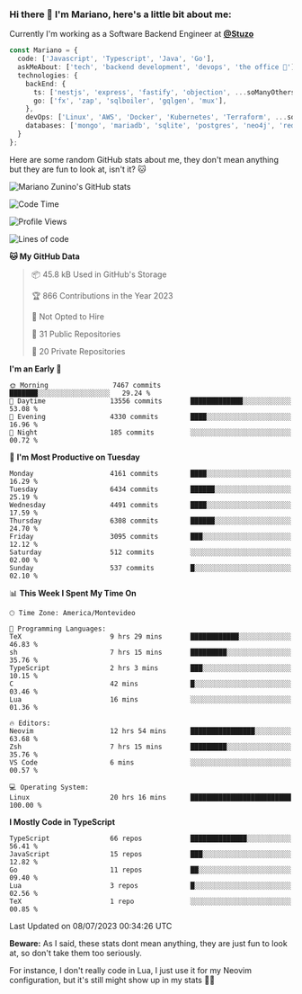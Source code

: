 ### Hi there 👋 I'm Mariano, here's a little bit about me:

Currently I'm working as a Software Backend Engineer at [**@Stuzo**](https://www.stuzo.com/)

```ts
const Mariano = {
  code: ['Javascript', 'Typescript', 'Java', 'Go'],
  askMeAbout: ['tech', 'backend development', 'devops', 'the office 💼'],
  technologies: {
    backEnd: {
      ts: ['nestjs', 'express', 'fastify', 'objection', ...soManyOthersFrameworks],
      go: ['fx', 'zap', 'sqlboiler', 'gqlgen', 'mux'],
    },
    devOps: ['Linux', 'AWS', 'Docker', 'Kubernetes', 'Terraform', ...soManyOthersTools],
    databases: ['mongo', 'mariadb', 'sqlite', 'postgres', 'neo4j', 'redis'],
  }
};
```

Here are some random GitHub stats about me, they don't mean anything but they are fun to look at, isn't it? 🐱

![Mariano Zunino's GitHub stats](https://github-readme-stats.vercel.app/api?username=marianozunino&count_private=true&show_icons=true&theme=radical)

<!--START_SECTION:waka-->
![Code Time](http://img.shields.io/badge/Code%20Time-894%20hrs%2038%20mins-blue)

![Profile Views](http://img.shields.io/badge/Profile%20Views-0-blue)

![Lines of code](https://img.shields.io/badge/From%20Hello%20World%20I%27ve%20Written-9.6%20million%20lines%20of%20code-blue)

**🐱 My GitHub Data** 

> 📦 45.8 kB Used in GitHub's Storage 
 > 
> 🏆 866 Contributions in the Year 2023
 > 
> 🚫 Not Opted to Hire
 > 
> 📜 31 Public Repositories 
 > 
> 🔑 20 Private Repositories 
 > 
**I'm an Early 🐤** 

```text
🌞 Morning                7467 commits        ███████░░░░░░░░░░░░░░░░░░   29.24 % 
🌆 Daytime                13556 commits       █████████████░░░░░░░░░░░░   53.08 % 
🌃 Evening                4330 commits        ████░░░░░░░░░░░░░░░░░░░░░   16.96 % 
🌙 Night                  185 commits         ░░░░░░░░░░░░░░░░░░░░░░░░░   00.72 % 
```
📅 **I'm Most Productive on Tuesday** 

```text
Monday                   4161 commits        ████░░░░░░░░░░░░░░░░░░░░░   16.29 % 
Tuesday                  6434 commits        ██████░░░░░░░░░░░░░░░░░░░   25.19 % 
Wednesday                4491 commits        ████░░░░░░░░░░░░░░░░░░░░░   17.59 % 
Thursday                 6308 commits        ██████░░░░░░░░░░░░░░░░░░░   24.70 % 
Friday                   3095 commits        ███░░░░░░░░░░░░░░░░░░░░░░   12.12 % 
Saturday                 512 commits         ░░░░░░░░░░░░░░░░░░░░░░░░░   02.00 % 
Sunday                   537 commits         █░░░░░░░░░░░░░░░░░░░░░░░░   02.10 % 
```


📊 **This Week I Spent My Time On** 

```text
🕑︎ Time Zone: America/Montevideo

💬 Programming Languages: 
TeX                      9 hrs 29 mins       ████████████░░░░░░░░░░░░░   46.83 % 
sh                       7 hrs 15 mins       █████████░░░░░░░░░░░░░░░░   35.76 % 
TypeScript               2 hrs 3 mins        ███░░░░░░░░░░░░░░░░░░░░░░   10.15 % 
C                        42 mins             █░░░░░░░░░░░░░░░░░░░░░░░░   03.46 % 
Lua                      16 mins             ░░░░░░░░░░░░░░░░░░░░░░░░░   01.36 % 

🔥 Editors: 
Neovim                   12 hrs 54 mins      ████████████████░░░░░░░░░   63.68 % 
Zsh                      7 hrs 15 mins       █████████░░░░░░░░░░░░░░░░   35.76 % 
VS Code                  6 mins              ░░░░░░░░░░░░░░░░░░░░░░░░░   00.57 % 

💻 Operating System: 
Linux                    20 hrs 16 mins      █████████████████████████   100.00 % 
```

**I Mostly Code in TypeScript** 

```text
TypeScript               66 repos            ██████████████░░░░░░░░░░░   56.41 % 
JavaScript               15 repos            ███░░░░░░░░░░░░░░░░░░░░░░   12.82 % 
Go                       11 repos            ██░░░░░░░░░░░░░░░░░░░░░░░   09.40 % 
Lua                      3 repos             █░░░░░░░░░░░░░░░░░░░░░░░░   02.56 % 
TeX                      1 repo              ░░░░░░░░░░░░░░░░░░░░░░░░░   00.85 % 
```




 Last Updated on 08/07/2023 00:34:26 UTC
<!--END_SECTION:waka-->

**Beware:** As I said, these stats dont mean anything, they are just fun to look at, so don't take them too seriously.

For instance, I don't really code in Lua, I just use it for my Neovim configuration, but it's still might show up in my stats 🤷‍♂️
